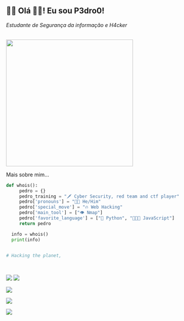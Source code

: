 <h2>👩‍💻 Olá 👋🏼! Eu sou P3dro0!</h2>
<p><em>Estudante de Segurança da informação e H4cker</em></p><br>
<img src="https://media1.tenor.com/m/9Pn19IB5kYcAAAAC/hacking-computer-screen.gif" width="345">


<br>

Mais sobre mim...

```python
def whois():
	 pedro = {}
	 pedro_training = "🗡 Cyber Security, red team and ctf player"
	 pedro['pronouns'] = "👦🏻 He/Him"
	 pedro['special_move'] = "🔥 Web Hacking"
	 pedro['main_tool'] = ["👁 Nmap"]
	 pedro['favorite_language'] = ["🐍 Python", "👨🏻‍💻 JavaScript"]
	 return pedro

  info = whois()
  print(info)


# Hacking the planet, 
```
<br>

![]((https://camo.githubusercontent.com/7eefb2ba052806d8a9ce69863c2eeb3b03cd5935ead7bd2e9245ae2e705a1adf/68747470733a2f2f696d672e736869656c64732e696f2f62616467652f4c696e75782d4643433632343f7374796c653d666f722d7468652d6261646765266c6f676f3d6c696e7578266c6f676f436f6c6f723d626c61636b))
![](https://camo.githubusercontent.com/ff5bae8b465bd0867d4f1b51360e74b93efc962e62c025001c0af0cdf067d496/68747470733a2f2f696d672e736869656c64732e696f2f62616467652f507974686f6e2d3134333534433f7374796c653d666f722d7468652d6261646765266c6f676f3d707974686f6e266c6f676f436f6c6f723d7768697465)

![](https://camo.githubusercontent.com/a68fdafff2c458721dd1423490517ca3e726b7e3d21eac37ae9d308858a83348/68747470733a2f2f696d672e736869656c64732e696f2f62616467652f4769744875622d3138313731373f7374796c653d666f722d7468652d6261646765266c6f676f3d676974687562266c6f676f436f6c6f723d7768697465)

![](https://camo.githubusercontent.com/f42054b8c6445a50c8c294f84342f67ae2215437b3cf7e9fa70627ffd8c71868/68747470733a2f2f696d672e736869656c64732e696f2f62616467652f4861636b65724f6e652d3439343634393f7374796c653d666f722d7468652d6261646765266c6f676f3d6861636b65726f6e65266c6f676f436f6c6f723d7768697465)

![]([https://img.shields.io/badge/Metasploit-2596CD?style=for-the-badge&logo=metasploit&logoColor=white](https://camo.githubusercontent.com/81820eed5e53cfd238ec3c011ae4b8191e29c3f99c2f88ed100f06ae37abfdc7/68747470733a2f2f696d672e736869656c64732e696f2f62616467652f4d6963726f736f66742d3636363636363f7374796c653d666f722d7468652d6261646765266c6f676f3d6d6963726f736f6674266c6f676f436f6c6f723d7768697465))

![]()

